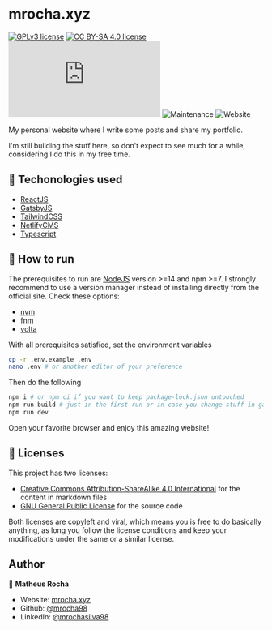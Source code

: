 # mrocha.xyz

[![GPLv3 license](https://img.shields.io/badge/license-GPLv3-blue.svg)](http://perso.crans.org/besson/LICENSE.html)
[![CC BY-SA 4.0 license](https://img.shields.io/badge/license-CC%20BY--SA%204.0-blue.svg)](http://creativecommons.org/licenses/by-sa/4.0/)
![GitHub repo size](https://img.shields.io/github/repo-size/mrocha98/mrocha.xyz)
![Maintenance](https://img.shields.io/maintenance/yes/2021)
![Website](https://img.shields.io/website?url=https%3A%2F%2Fmrocha.xyz)

My personal website where I write some posts and share my portfolio.

I'm still building the stuff here, so don't expect to see much for a while, considering I do this in my free time.

## 🔬 Techonologies used

- [ReactJS](https://reactjs.org/)
- [GatsbyJS](https://www.gatsbyjs.com/)
- [TailwindCSS](https://tailwindcss.com/)
- [NetlifyCMS](https://www.netlifycms.org/)
- [Typescript](https://www.typescriptlang.org/)

## 🚀 How to run

The prerequisites to run are [NodeJS](https://nodejs.org/en/) version >=14 and npm >=7. I strongly recommend to use a version manager instead of installing directly from the official site. Check these options:

- [nvm](https://github.com/nvm-sh/nvm)
- [fnm](https://github.com/Schniz/fnm)
- [volta](https://volta.sh/)

With all prerequisites satisfied, set the environment variables

```sh
cp -r .env.example .env
nano .env # or another editor of your preference
```

Then do the following

```sh
npm i # or npm ci if you want to keep package-lock.json untouched
npm run build # just in the first run or in case you change stuff in gatsby files
npm run dev
```

Open your favorite browser and enjoy this amazing website!

## 📝 Licenses

This project has two licenses:

- [Creative Commons Attribution-ShareAlike 4.0 International](https://github.com/mrocha98/mrocha.xyz/blob/main/LICENSE-CC-BY-SA-4.0.txt) for the content in markdown files
- [GNU General Public License](https://github.com/mrocha98/mrocha.xyz/blob/main/LICENSE-GPL-3.0-or-later.txt) for the source code

Both licenses are copyleft and viral, which means you is free to do basically anything, as long you follow the license conditions and keep your modifications under the same or a similar license.

## Author

👤 **Matheus Rocha**

- Website: [mrocha.xyz](https://mrocha.xyz)
- Github: [@mrocha98](https://github.com/mrocha98)
- LinkedIn: [@mrochasilva98](https://linkedin.com/in/mrochasilva98)

